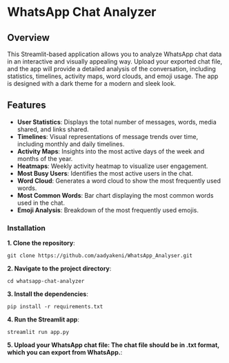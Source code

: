 # WhatsApp Chat Analyzer

## Overview

This Streamlit-based application allows you to analyze WhatsApp chat data in an interactive and visually appealing way. Upload your exported chat file, and the app will provide a detailed analysis of the conversation, including statistics, timelines, activity maps, word clouds, and emoji usage. The app is designed with a dark theme for a modern and sleek look.

## Features

- **User Statistics**: Displays the total number of messages, words, media shared, and links shared.
- **Timelines**: Visual representations of message trends over time, including monthly and daily timelines.
- **Activity Maps**: Insights into the most active days of the week and months of the year.
- **Heatmaps**: Weekly activity heatmap to visualize user engagement.
- **Most Busy Users**: Identifies the most active users in the chat.
- **Word Cloud**: Generates a word cloud to show the most frequently used words.
- **Most Common Words**: Bar chart displaying the most common words used in the chat.
- **Emoji Analysis**: Breakdown of the most frequently used emojis.

### Installation

**1. Clone the repository**:

   ```
   git clone https://github.com/aadyakeni/WhatsApp_Analyser.git
   ```
**2. Navigate to the project directory**:

   ```
   cd whatsapp-chat-analyzer
   ```

**3. Install the dependencies**:

   ```
   pip install -r requirements.txt
   ```

**4. Run the Streamlit app**:

   ```
   streamlit run app.py
   ```
**5. Upload your WhatsApp chat file: The chat file should be in .txt format, which you can export from WhatsApp.**:


